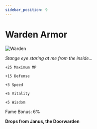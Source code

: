 ```yaml
---
sidebar_position: 9
---
```


# Warden Armor

![Warden](http://i.imgur.com/V8qjkED.png)

<i>Stange eye staring at me from the inside...</i>

    +25 Maximum MP
    
    +15 Defense
    
    +3 Speed
    
    +5 Vitality
    
    +5 Wisdom
    
Fame Bonus: 6%

**Drops from Janus, the Doorwarden**
